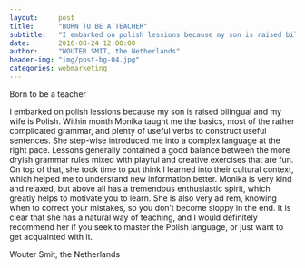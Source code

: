 ```yaml
---
layout:     post
title:      "BORN TO BE A TEACHER"
subtitle:   "I embarked on polish lessions because my son is raised bilingual and my wife is Polish. Within month Monika taught me the basics, most of the rather complicated grammar, and plenty of useful verbs to construct useful sentences. She step-wise introduced me into a complex language at the right pace. Lessons generally contained a good balance between the more dryish grammar rules mixed with playful and creative exercises that are fun. On top of that, she took time to put think I learned into their cultural context, which helped me to understand new information better. Monika is very kind and relaxed, but above all has a tremendous enthusiastic spirit, which greatly helps to motivate you to learn. She is also very ad rem, knowing when to correct your mistakes, so you don’t become sloppy in the end. It is clear that she has a natural way of teaching, and I would definitely recommend her if you seek to master the Polish language, or just want to get acquainted with it."
date:       2016-08-24 12:00:00
author:     "WOUTER SMIT, the Netherlands"
header-img: "img/post-bg-04.jpg"
categories: webmarketing
---
```


Born to be a teacher


I embarked on polish lessions because my son is raised bilingual and my wife is Polish. Within month Monika taught me the basics, most of the rather complicated grammar, and plenty of useful verbs to construct useful sentences. She step-wise introduced me into a complex language at the right pace. Lessons generally contained a good balance between the more dryish grammar rules mixed with playful and creative exercises that are fun. On top of that, she took time to put think I learned into their cultural context, which helped me to understand new information better. Monika is very kind and relaxed, but above all has a tremendous enthusiastic spirit, which greatly helps to motivate you to learn. She is also very ad rem, knowing when to correct your mistakes, so you don’t become sloppy in the end. It is clear that she has a natural way of teaching, and I would definitely recommend her if you seek to master the Polish language, or just want to get acquainted with it.

Wouter Smit, the Netherlands
